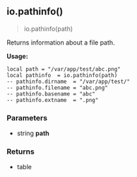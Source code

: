 
## io.pathinfo()

> io.pathinfo(path)

Returns information about a file path.

**Usage:**

    local path = "/var/app/test/abc.png"
    local pathinfo  = io.pathinfo(path)
    -- pathinfo.dirname  = "/var/app/test/"
    -- pathinfo.filename = "abc.png"
    -- pathinfo.basename = "abc"
    -- pathinfo.extname  = ".png"



### Parameters

-   string **path**

### Returns

-   table
